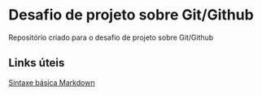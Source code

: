 # Desafio de projeto sobre Git/Github
Repositório criado para o desafio de projeto sobre Git/Github

## Links úteis
[Sintaxe básica Markdown](https://www.markdownguide.org/basic-syntax/)
